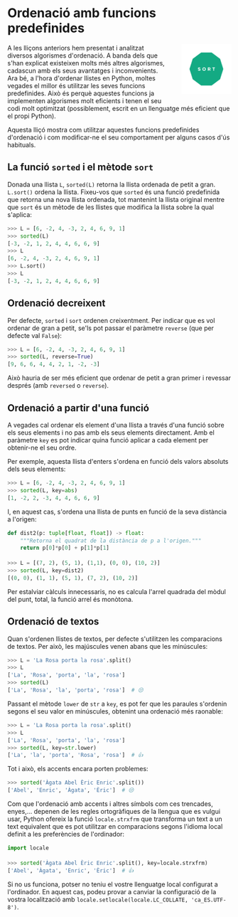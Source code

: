 # Ordenació amb funcions predefinides

<img src='./sort.png' style='height: 8em; float: right; margin: 0 0 1em 2em;'/>

A les lliçons anteriors hem presentat i analitzat diversos algorismes d'ordenació. A banda dels que s'han explicat existeixen molts més altres algorismes, cadascun amb els seus avantatges i inconvenients. Ara bé, a l'hora d'ordenar llistes en Python, moltes vegades el millor és utilitzar les seves funcions predefinides. Això és perquè aquestes funcions ja implementen algorismes molt eficients i tenen el seu codi molt optimitzat (possiblement, escrit en un llenguatge més eficient que el propi Python).

Aquesta lliçó mostra com utilitzar aquestes funcions predefinides d'ordenació i com modificar-ne el seu comportament per alguns casos d'ús habituals.

## La funció `sorted` i el mètode `sort`

Donada una llista `L`, `sorted(L)` retorna la llista ordenada de petit a gran. `L.sort()` ordena la llista. Fixeu-vos que `sorted` és una funció predefinida que retorna una nova llista ordenada, tot mantenint la llista original mentre que `sort` és un mètode de les llistes que modifica la llista sobre la qual s'aplica:

```python
>>> L = [6, -2, 4, -3, 2, 4, 6, 9, 1]
>>> sorted(L)
[-3, -2, 1, 2, 4, 4, 6, 6, 9]
>>> L
[6, -2, 4, -3, 2, 4, 6, 9, 1]
>>> L.sort()
>>> L
[-3, -2, 1, 2, 4, 4, 6, 6, 9]
```

## Ordenació decreixent

Per defecte, `sorted` i `sort` ordenen creixentment. Per indicar que es vol ordenar de gran a petit, se'ls pot passar el paràmetre `reverse` (que per defecte val `False`):

```python
>>> L = [6, -2, 4, -3, 2, 4, 6, 9, 1]
>>> sorted(L, reverse=True)
[9, 6, 6, 4, 4, 2, 1, -2, -3]
```

Això hauria de ser més eficient que ordenar de petit a gran primer i revessar després (amb `reversed` o `reverse`).

## Ordenació a partir d'una funció

A vegades cal ordenar els element d'una llista a través d'una funció sobre els seus elements i no pas amb els seus elements directament. Amb el paràmetre `key` es pot indicar quina funció aplicar a cada element per obtenir-ne el seu ordre.

Per exemple, aquesta llista d'enters s'ordena en funció dels valors absoluts dels seus elements:

```python
>>> L = [6, -2, 4, -3, 2, 4, 6, 9, 1]
>>> sorted(L, key=abs)
[1, -2, 2, -3, 4, 4, 6, 6, 9]
```

I, en aquest cas, s'ordena una llista de punts en funció de la seva distància a l'origen:

```python
def dist2(p: tuple[float, float]) -> float:
    """Retorna el quadrat de la distància de p a l'origen."""
    return p[0]*p[0] + p[1]*p[1]

>>> L = [(7, 2), (5, 1), (1,1), (0, 0), (10, 2)]
>>> sorted(L, key=dist2)
[(0, 0), (1, 1), (5, 1), (7, 2), (10, 2)]
```

Per estalviar càlculs innecessaris, no es calcula l'arrel quadrada del mòdul del punt, total, la funció arrel és monòtona.

## Ordenació de textos

Quan s'ordenen llistes de textos, per defecte s'utilitzen les comparacions de textos. Per això, les majúscules venen abans que les minúscules:

```python
>>> L = 'La Rosa porta la rosa'.split()
>>> L
['La', 'Rosa', 'porta', 'la', 'rosa']
>>> sorted(L)
['La', 'Rosa', 'la', 'porta', 'rosa']  # 😒
```

Passant el mètode `lower` de `str` a `key`, es pot fer que les paraules s'ordenin segons el seu valor en minúscules, obtenint una ordenació més raonable:

```python
>>> L = 'La Rosa porta la rosa'.split()
>>> L
['La', 'Rosa', 'porta', 'la', 'rosa']
>>> sorted(L, key=str.lower)
['La', 'la', 'porta', 'Rosa', 'rosa']  # 👍
```

Tot i això, els accents encara porten problemes:

```python
>>> sorted('Àgata Abel Èric Enric'.split())
['Abel', 'Enric', 'Àgata', 'Èric']  # 😒
```

Com que l'ordenació amb accents i altres símbols com ces trencades, enyes,... depenen de les regles ortogràfiques de la llengua que es vulgui usar, Python ofereix la funció `locale.strxfrm` que transforma un text a un text equivalent que es pot utilitzar en comparacions segons l'idioma local definit a les preferències de l'ordinador:

```python
import locale

>>> sorted('Àgata Abel Èric Enric'.split(), key=locale.strxfrm)
['Abel', 'Àgata', 'Enric', 'Èric']  # 👍
```

Si no us funciona, potser no teniu el vostre llenguatge local configurat a l'ordinador. En aquest cas, podeu provar a canviar la configuració de la vostra localització amb `locale.setlocale(locale.LC_COLLATE, 'ca_ES.UTF-8')`.

<Autors autors="jpetit"/>
